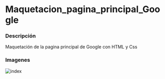 # Maquetacion_pagina_principal_Google

### Descripción

Maquetación de la pagina principal de Google con HTML y Css

### Imagenes

![index](https://user-images.githubusercontent.com/54915231/85914522-5396e780-b804-11ea-95ca-8eb7b34f87e4.png)
